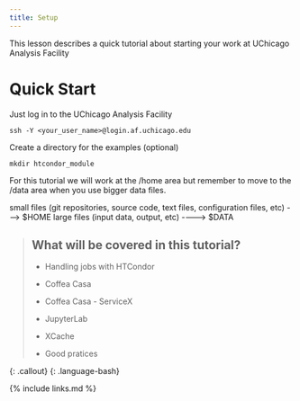 ```yaml
---
title: Setup
---
```

This lesson describes a quick tutorial about starting your work at UChicago Analysis Facility

# Quick Start

Just log in to the UChicago Analysis Facility 
~~~
ssh -Y <your_user_name>@login.af.uchicago.edu
~~~

Create a directory for the examples (optional)
~~~
mkdir htcondor_module
~~~

For this tutorial we will work at the /home area  but remember to move to the /data area when you use bigger data files.

small files (git repositories, source code, text files, configuration files, etc) ---> $HOME
large files (input data, output, etc) ----> $DATA

> ## What will be covered in this tutorial?
>
> - Handling jobs with HTCondor
> 
> - Coffea Casa
>
> - Coffea Casa - ServiceX
>
> - JupyterLab
>
> - XCache
>
> - Good pratices
>
{: .callout}
{: .language-bash}


{% include links.md %}
